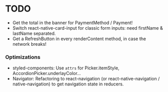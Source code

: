 TODO
=======

* Get the total in the banner for PaymentMethod / Payment!
* Switch react-native-card-input for classic form inputs: need firstName & lastName separated.
* Get a RefreshButton in every renderContent method, in case the network breaks!

### Optimizations

* styled-components: Use `attrs` for Picker.itemStyle, AccordionPicker.underlayColor...
* Navigator: Refactoring to react-navigation (or react-native-navigation / native-navigation) to get navigation state in reducers.
